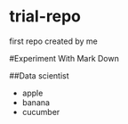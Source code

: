 trial-repo
==========

first repo created by me

#Experiment With Mark Down

##Data scientist

* apple
* banana
* cucumber

